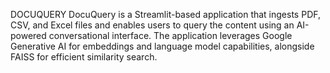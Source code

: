DOCUQUERY
 DocuQuery is a Streamlit-based application that ingests PDF, CSV, and Excel files and enables users to query the content using an AI-powered conversational interface. The application leverages Google Generative AI for embeddings and language model capabilities, alongside FAISS for efficient similarity search.
 

